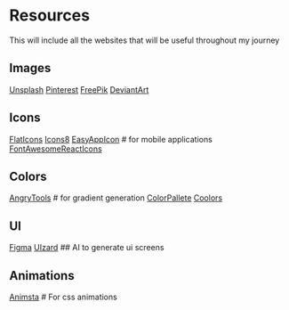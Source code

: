 # Resources
This will include all the websites that will be useful throughout my journey


## Images
[Unsplash](https://unsplash.com/)
[Pinterest](https://pinterest.com/)
[FreePik](https://www.freepik.com/)
[DeviantArt](https://www.deviantart.com/)


## Icons
[FlatIcons](https://www.flaticon.com/icons)
[Icons8](https://icons8.com/icons)
[EasyAppIcon](https://easyappicon.com/)  # for mobile applications
[FontAwesomeReactIcons](https://fontawesome.com/icons/react?f=brands&s=solid)


## Colors

[AngryTools](https://angrytools.com/gradient/)  # for gradient generation
[ColorPallete](https://colorhunt.co/)
[Coolors](https://coolors.co/)

## UI
[Figma](https://www.figma.com/)
[UIzard](https://uizard.com) ## AI to generate ui screens

## Animations
[Animsta](https://animista.net/) # For css animations 
